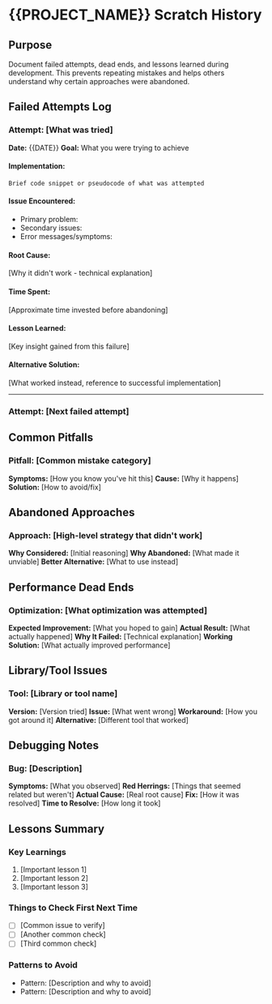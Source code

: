 # {{PROJECT_NAME}} Scratch History

## Purpose
Document failed attempts, dead ends, and lessons learned during development.
This prevents repeating mistakes and helps others understand why certain approaches were abandoned.

## Failed Attempts Log

### Attempt: [What was tried]
**Date:** {{DATE}}
**Goal:** What you were trying to achieve

#### Implementation:
```
Brief code snippet or pseudocode of what was attempted
```

#### Issue Encountered:
- Primary problem: 
- Secondary issues: 
- Error messages/symptoms: 

#### Root Cause:
[Why it didn't work - technical explanation]

#### Time Spent:
[Approximate time invested before abandoning]

#### Lesson Learned:
[Key insight gained from this failure]

#### Alternative Solution:
[What worked instead, reference to successful implementation]

---

### Attempt: [Next failed attempt]
<!-- Continue pattern above -->

## Common Pitfalls

### Pitfall: [Common mistake category]
**Symptoms:** [How you know you've hit this]
**Cause:** [Why it happens]
**Solution:** [How to avoid/fix]

## Abandoned Approaches

### Approach: [High-level strategy that didn't work]
**Why Considered:** [Initial reasoning]
**Why Abandoned:** [What made it unviable]
**Better Alternative:** [What to use instead]

## Performance Dead Ends

### Optimization: [What optimization was attempted]
**Expected Improvement:** [What you hoped to gain]
**Actual Result:** [What actually happened]
**Why It Failed:** [Technical explanation]
**Working Solution:** [What actually improved performance]

## Library/Tool Issues

### Tool: [Library or tool name]
**Version:** [Version tried]
**Issue:** [What went wrong]
**Workaround:** [How you got around it]
**Alternative:** [Different tool that worked]

## Debugging Notes

### Bug: [Description]
**Symptoms:** [What you observed]
**Red Herrings:** [Things that seemed related but weren't]
**Actual Cause:** [Real root cause]
**Fix:** [How it was resolved]
**Time to Resolve:** [How long it took]

## Lessons Summary

### Key Learnings
1. [Important lesson 1]
2. [Important lesson 2]
3. [Important lesson 3]

### Things to Check First Next Time
- [ ] [Common issue to verify]
- [ ] [Another common check]
- [ ] [Third common check]

### Patterns to Avoid
- Pattern: [Description and why to avoid]
- Pattern: [Description and why to avoid]
